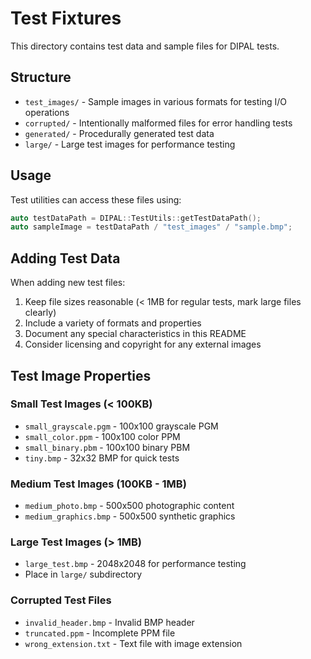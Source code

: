 # Test Fixtures

This directory contains test data and sample files for DIPAL tests.

## Structure

- `test_images/` - Sample images in various formats for testing I/O operations
- `corrupted/` - Intentionally malformed files for error handling tests
- `generated/` - Procedurally generated test data
- `large/` - Large test images for performance testing

## Usage

Test utilities can access these files using:

```cpp
auto testDataPath = DIPAL::TestUtils::getTestDataPath();
auto sampleImage = testDataPath / "test_images" / "sample.bmp";
```

## Adding Test Data

When adding new test files:

1. Keep file sizes reasonable (< 1MB for regular tests, mark large files clearly)
2. Include a variety of formats and properties
3. Document any special characteristics in this README
4. Consider licensing and copyright for any external images

## Test Image Properties

### Small Test Images (< 100KB)
- `small_grayscale.pgm` - 100x100 grayscale PGM
- `small_color.ppm` - 100x100 color PPM  
- `small_binary.pbm` - 100x100 binary PBM
- `tiny.bmp` - 32x32 BMP for quick tests

### Medium Test Images (100KB - 1MB)
- `medium_photo.bmp` - 500x500 photographic content
- `medium_graphics.bmp` - 500x500 synthetic graphics

### Large Test Images (> 1MB)
- `large_test.bmp` - 2048x2048 for performance testing
- Place in `large/` subdirectory

### Corrupted Test Files
- `invalid_header.bmp` - Invalid BMP header
- `truncated.ppm` - Incomplete PPM file
- `wrong_extension.txt` - Text file with image extension
